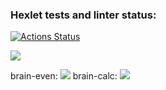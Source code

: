 ### Hexlet tests and linter status:
[![Actions Status](https://github.com/ReyTris/frontend-project-lvl1/workflows/hexlet-check/badge.svg)](https://github.com/ReyTris/frontend-project-lvl1/actions)

<a href="https://codeclimate.com/github/ReyTris/frontend-project-lvl1/maintainability"><img src="https://api.codeclimate.com/v1/badges/8cc69e9f1bb39fc1cde0/maintainability" /></a>

brain-even: <a href="https://asciinema.org/a/hx8HBeA5S2FeZm3qY0IbMDUyq" target="_blank"><img src="https://asciinema.org/a/hx8HBeA5S2FeZm3qY0IbMDUyq.svg" /></a>
brain-calc: <a href="https://asciinema.org/a/9wpqYHlMUxAvRQ4zSsYWzooYr" target="_blank"><img src="https://asciinema.org/a/9wpqYHlMUxAvRQ4zSsYWzooYr.svg" /></a>